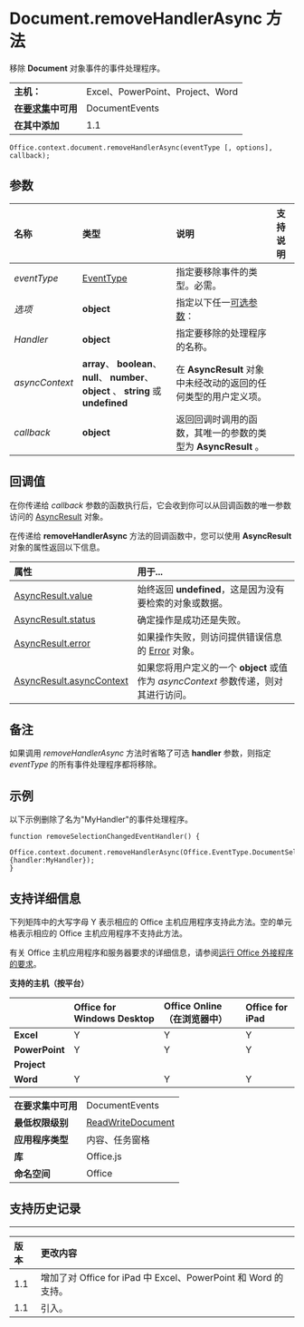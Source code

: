 
# Document.removeHandlerAsync 方法
移除  **Document** 对象事件的事件处理程序。

|||
|:-----|:-----|
|**主机：**|Excel、PowerPoint、Project、Word|
|**在[要求集](../../docs/overview/specify-office-hosts-and-api-requirements.md)中可用**|DocumentEvents|
|**在其中添加**|1.1|

```
Office.context.document.removeHandlerAsync(eventType [, options], callback);
```


## 参数



|**名称**|**类型**|**说明**|**支持说明**|
|:-----|:-----|:-----|:-----|
| _eventType_|[EventType](../../reference/shared/eventtype-enumeration.md)|指定要移除事件的类型。必需。||
| _选项_|**object**|指定以下任一[可选参数](../../docs/develop/asynchronous-programming-in-office-add-ins.md#passing-optional-parameters-to-asynchronous-methods)：||
| _Handler_|**object**|指定要移除的处理程序的名称。 ||
| _asyncContext_|**array**、 **boolean**、 **null**、 **number**、 **object** 、 **string** 或 **undefined**|在  **AsyncResult** 对象中未经改动的返回的任何类型的用户定义项。||
| _callback_|**object**|返回回调时调用的函数，其唯一的参数的类型为  **AsyncResult** 。||

## 回调值

在你传递给 _callback_ 参数的函数执行后，它会收到你可以从回调函数的唯一参数访问的 [AsyncResult](../../reference/shared/asyncresult.md) 对象。

在传递给  **removeHandlerAsync** 方法的回调函数中，您可以使用 **AsyncResult** 对象的属性返回以下信息。



|**属性**|**用于...**|
|:-----|:-----|
|[AsyncResult.value](../../reference/shared/asyncresult.value.md)|始终返回 **undefined**，这是因为没有要检索的对象或数据。|
|[AsyncResult.status](../../reference/shared/asyncresult.status.md)|确定操作是成功还是失败。|
|[AsyncResult.error](../../reference/shared/asyncresult.error.md)|如果操作失败，则访问提供错误信息的 [Error](../../reference/shared/error.md) 对象。|
|[AsyncResult.asyncContext](../../reference/shared/asyncresult.asynccontext.md)|如果您将用户定义的一个  **object** 或值作为 _asyncContext_ 参数传递，则对其进行访问。|

## 备注

如果调用  _removeHandlerAsync_ 方法时省略了可选 **handler** 参数，则指定 _eventType_ 的所有事件处理程序都将移除。


## 示例

以下示例删除了名为"MyHandler"的事件处理程序。


```
function removeSelectionChangedEventHandler() {
    Office.context.document.removeHandlerAsync(Office.EventType.DocumentSelectionChanged, {handler:MyHandler});
}

```




## 支持详细信息


下列矩阵中的大写字母 Y 表示相应的 Office 主机应用程序支持此方法。空的单元格表示相应的 Office 主机应用程序不支持此方法。

有关 Office 主机应用程序和服务器要求的详细信息，请参阅[运行 Office 外接程序的要求](../../docs/overview/requirements-for-running-office-add-ins.md)。


**支持的主机（按平台）**


||**Office for Windows Desktop**|**Office Online（在浏览器中）**|**Office for iPad**|
|:-----|:-----|:-----|:-----|
|**Excel**|Y|Y|Y|
|**PowerPoint**|Y|Y|Y|
|**Project**||||
|**Word**|Y|Y|Y|

|||
|:-----|:-----|
|**在要求集中可用**|DocumentEvents|
|**最低权限级别**|[ReadWriteDocument](../../docs/develop/requesting-permissions-for-api-use-in-content-and-task-pane-add-ins.md)|
|**应用程序类型**|内容、任务窗格|
|**库**|Office.js|
|**命名空间**|Office|

## 支持历史记录





****


|**版本**|**更改内容**|
|:-----|:-----|
|1.1|增加了对 Office for iPad 中 Excel、PowerPoint 和 Word 的支持。|
|1.1|引入。|
